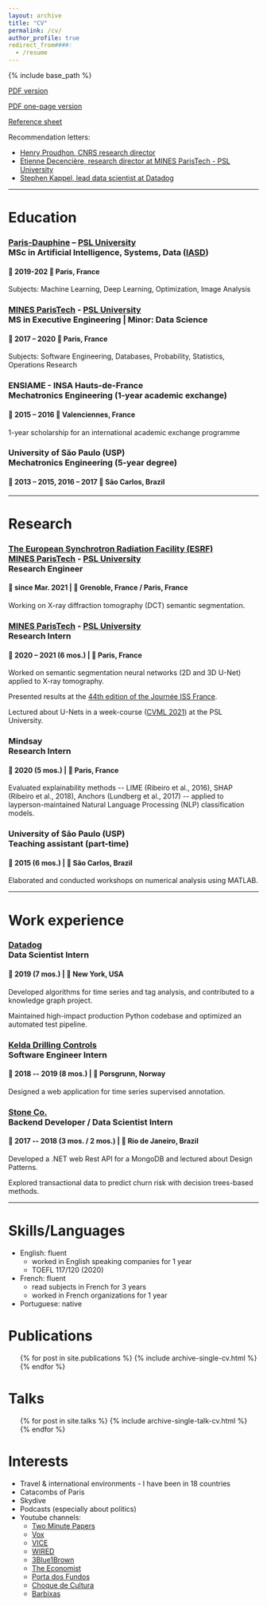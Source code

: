 ```yaml
---
layout: archive
title: "CV"
permalink: /cv/
author_profile: true
redirect_from####:
  - /resume
---
```


{% include base_path %}

[PDF version](https://joaopcbertoldo.github.io/files/cv.en.pdf)

[PDF one-page version](https://joaopcbertoldo.github.io/files/cv-one-page.en.pdf)

[Reference sheet](https://joaopcbertoldo.github.io/files/reference-sheet.en.pdf) 

Recommendation letters: 
* [Henry Proudhon, CNRS research director](https://joaopcbertoldo.github.io/files/recommendation_letter.2021-01.HP.pdf)
* [Etienne Decencière, research director at MINES ParisTech - PSL University](https://joaopcbertoldo.github.io/files/recommendation_letter.2020-01.ED.pdf)
* [Stephen Kappel, lead data scientist at Datadog](https://joaopcbertoldo.github.io/files/recommendation_letter.2019-09.SK.pdf)

---

Education
======

### [Paris-Dauphine](https://dauphine.psl.eu/en/) – [PSL University](https://psl.eu/en) <br/> MSc in Artificial Intelligence, Systems, Data ([IASD](https://www.lamsade.dauphine.fr/wp/iasd/en/))

#### 📅 2019-202 📍 Paris, France

Subjects: Machine Learning, Deep Learning, Optimization, Image Analysis

### [MINES ParisTech](https://www.minesparis.psl.eu/) - [PSL University](https://psl.eu/en) <br/> MS in Executive Engineering | Minor: Data Science 

#### 📅 2017 – 2020 📍 Paris, France

Subjects: Software Engineering, Databases, Probability, Statistics, Operations Research

### ENSIAME - INSA Hauts-de-France <br/> Mechatronics Engineering (1-year academic exchange) 

#### 📅 2015 – 2016 📍 Valenciennes, France

1-year scholarship for an international academic exchange programme

### University of São Paulo (USP) <br/> Mechatronics Engineering (5-year degree) 

#### 📅 2013 – 2015, 2016 – 2017 📍 São Carlos, Brazil

---

Research
========

### [The European Synchrotron Radiation Facility (ESRF)](https://www.esrf.fr/) <br/> [MINES ParisTech](https://www.minesparis.psl.eu/) - [PSL University](https://psl.eu/en) <br/> Research Engineer 

#### 📅 since Mar. 2021 | 📍 Grenoble, France / Paris, France

Working on X-ray diffraction tomography (DCT) semantic segmentation.

### [MINES ParisTech](https://www.minesparis.psl.eu/) - [PSL University](https://psl.eu/en) <br/> Research Intern
#### 📅 2020 – 2021 (6 mos.) | 📍 Paris, France

Worked on semantic segmentation neural networks (2D and 3D U-Net)
applied to X-ray tomography.

Presented results at the [44th edition of the Journée ISS France](http://www.cmm.mines-paristech.fr/~figliuzzi/iss.html).

Lectured about U-Nets in a week-course ([CVML 2021]({https://bigmeca.minesparis.psl.eu/cvml-2021/)) at the PSL University.

### Mindsay <br/> Research Intern 
#### 📅 2020 (5 mos.) | 📍 Paris, France

Evaluated explainability methods -- LIME (Ribeiro et al., 2016), SHAP (Ribeiro et al., 2018), Anchors (Lundberg et al., 2017) -- applied to layperson-maintained Natural Language Processing (NLP) classification models.

### University of São Paulo (USP) <br/> Teaching assistant (part-time)
#### 📅 2015 (6 mos.) | 📍 São Carlos, Brazil

Elaborated and conducted workshops on numerical analysis using MATLAB.

---

Work experience
======

### [Datadog](https://www.datadoghq.com/) <br/> Data Scientist Intern
#### 📅 2019 (7 mos.) | 📍 New York, USA

Developed algorithms for time series and tag analysis, and contributed to a knowledge graph project.

Maintained high-impact production Python codebase and optimized an automated test pipeline.

### [Kelda Drilling Controls](https://www.kelda.no/) <br/> Software Engineer Intern
#### 📅 2018 -- 2019 (8 mos.) | 📍 Porsgrunn, Norway

Designed a web application for time series supervised annotation.

### [Stone Co.](https://www.stone.co/) <br/> Backend Developer / Data Scientist Intern
#### 📅 2017 -- 2018 (3 mos. / 2 mos.) | 📍 Rio de Janeiro, Brazil

Developed a .NET web Rest API for a MongoDB and lectured about Design Patterns.

Explored transactional data to predict churn risk with decision trees-based methods.

---

Skills/Languages
======
* English: fluent
  * worked in English speaking companies for 1 year
  * TOEFL 117/120 (2020)
* French: fluent
  * read subjects in French for 3 years
  * worked in French organizations for 1 year
* Portuguese: native

Publications
======
  <ul>{% for post in site.publications %}
    {% include archive-single-cv.html %}
  {% endfor %}</ul>
  
Talks
======
  <ul>{% for post in site.talks %}
    {% include archive-single-talk-cv.html %}
  {% endfor %}</ul>
  
Interests
======
* Travel & international environments - I have been in 18 countries
* Catacombs of Paris 
* Skydive
* Podcasts (especially about politics)
* Youtube channels: 
  * [Two Minute Papers](https://www.youtube.com/channel/UCbfYPyITQ-7l4upoX8nvctg)
  * [Vox](https://www.youtube.com/channel/UCLXo7UDZvByw2ixzpQCufnA)
  * [VICE](https://www.youtube.com/channel/UCZaT_X_mc0BI-djXOlfhqWQ)
  * [WIRED](https://www.youtube.com/channel/UCftwRNsjfRo08xYE31tkiyw)
  * [3Blue1Brown](https://www.youtube.com/channel/UCYO_jab_esuFRV4b17AJtAw)
  * [The Economist](https://www.youtube.com/channel/UC0p5jTq6Xx_DosDFxVXnWaQ)
  * [Porta dos Fundos](https://www.youtube.com/channel/UCEWHPFNilsT0IfQfutVzsag)
  * [Choque de Cultura](https://www.youtube.com/watch?v=4u1w1UnqI0Y&list=PLA2Gd9vTv5MWbT1N-RVoTO7MHkfjKkYVV&ab_channel=TVQuase)
  * [Barbixas](https://www.youtube.com/channel/UCZbgt7KIEF_755Xm14JpkCQ)
